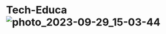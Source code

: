 # Tech-Educa ![photo_2023-09-29_15-03-44](https://github.com/OzodAkromov/Tech-Educa/assets/137168618/f816db2e-122a-4f59-89a6-9b6d9b100541)
